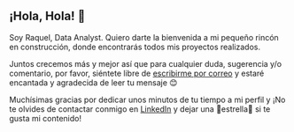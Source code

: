 ## ¡Hola, Hola! 👋

Soy Raquel, Data Analyst.
Quiero darte la bienvenida a mi pequeño rincón en construcción, donde encontrarás todos mis proyectos realizados.

Juntos crecemos más y mejor así que para cualquier duda, sugerencia y/o comentario, por favor, siéntete libre de [escribirme por correo](mailto:lopezmartinezraquel0@gmail.com) y estaré encantada y agradecida de leer tu mensaje 😊

Muchísimas gracias por dedicar unos minutos de tu tiempo a mi perfil y ¡No te olvides de contactar conmigo en [LinkedIn](https://www.linkedin.com/in/lopezmartinezraquel/) y dejar una 🌟estrella🌟 si te gusta mi contenido!

<!--
**RaquelLopez1/RaquelLopez1** is a ✨ _special_ ✨ repository because its `README.md` (this file) appears on your GitHub profile.

Here are some ideas to get you started:

- 🔭 I’m currently working on ...
- 🌱 I’m currently learning ...
- 👯 I’m looking to collaborate on ...
- 🤔 I’m looking for help with ...
- 💬 Ask me about ...
- 📫 How to reach me: ...
- 😄 Pronouns: ...
- ⚡ Fun fact: ...
-->
